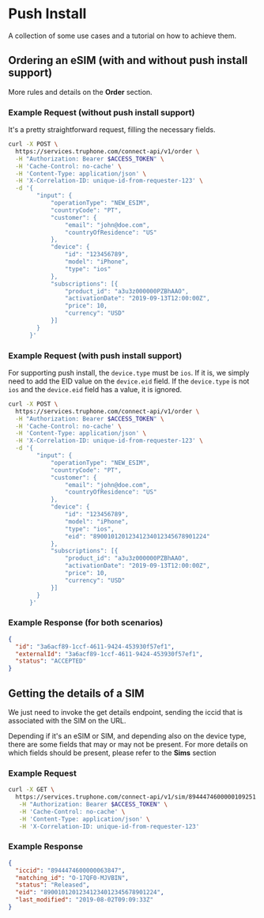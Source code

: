 # Push Install

A collection of some use cases and a tutorial on how to achieve them.

## Ordering an eSIM (with and without push install support)

More rules and details on the **Order** section.

### Example Request (without push install support)

It's a pretty straightforward request, filling the necessary fields.

```bash
curl -X POST \
  https://services.truphone.com/connect-api/v1/order \
  -H "Authorization: Bearer $ACCESS_TOKEN" \
  -H 'Cache-Control: no-cache' \
  -H 'Content-Type: application/json' \
  -H 'X-Correlation-ID: unique-id-from-requester-123' \
  -d '{
      	"input": {
            "operationType": "NEW_ESIM",
            "countryCode": "PT",
            "customer": {
                "email": "john@doe.com",
                "countryOfResidence": "US"
            },
            "device": {
                "id": "123456789",
                "model": "iPhone",
                "type": "ios"
            },
      	    "subscriptions": [{
      	        "product_id": "a3u3z000000PZBhAAO",
      	        "activationDate": "2019-09-13T12:00:00Z",
      	        "price": 10,
      	        "currency": "USD"
      	    }]
      	}
      }'
```

### Example Request (with push install support)

For supporting push install, the `device.type` must be `ios`. If it is, we simply need to add the EID value on the `device.eid` field.
If the `device.type` is not `ios` and the `device.eid` field has a value, it is ignored.

```bash
curl -X POST \
  https://services.truphone.com/connect-api/v1/order \
  -H "Authorization: Bearer $ACCESS_TOKEN" \
  -H 'Cache-Control: no-cache' \
  -H 'Content-Type: application/json' \
  -H 'X-Correlation-ID: unique-id-from-requester-123' \
  -d '{
      	"input": {
            "operationType": "NEW_ESIM",
            "countryCode": "PT",
            "customer": {
                "email": "john@doe.com",
                "countryOfResidence": "US"
            },
            "device": {
                "id": "123456789",
                "model": "iPhone",
                "type": "ios",
                "eid": "89001012012341234012345678901224"
            },
      	    "subscriptions": [{
      	        "product_id": "a3u3z000000PZBhAAO",
      	        "activationDate": "2019-09-13T12:00:00Z",
      	        "price": 10,
      	        "currency": "USD"
      	    }]
      	}
      }'
```

### Example Response (for both scenarios)

```json
{
  "id": "3a6acf89-1ccf-4611-9424-453930f57ef1",
  "externalId": "3a6acf89-1ccf-4611-9424-453930f57ef1",
  "status": "ACCEPTED"
}
```

## Getting the details of a SIM

We just need to invoke the get details endpoint, sending the iccid that is associated with the SIM on the URL.

Depending if it's an eSIM or SIM, and depending also on the device type, there are some fields that may or may not be present. For more details on which fields should be present, please refer to the
**Sims** section 

### Example Request

```bash
curl -X GET \
  https://services.truphone.com/connect-api/v1/sim/8944474600000109251 \
   -H "Authorization: Bearer $ACCESS_TOKEN" \
   -H 'Cache-Control: no-cache' \
   -H 'Content-Type: application/json' \
   -H 'X-Correlation-ID: unique-id-from-requester-123'
```

### Example Response

```json
{
  "iccid": "8944474600000063847",
  "matching_id": "O-17QF0-MJVBIN",
  "status": "Released",
  "eid": "89001012012341234012345678901224",
  "last_modified": "2019-08-02T09:09:33Z"
}
```